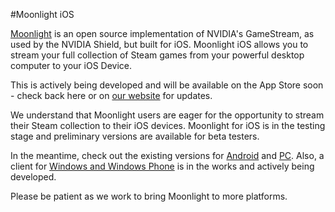 #Moonlight iOS

[Moonlight](https://github.com/moonlight-stream) is an open source implementation of NVIDIA's GameStream, as used by the NVIDIA Shield, but built for iOS. Moonlight iOS allows you to stream your full collection of Steam games from
your powerful desktop computer to your iOS Device.

This is actively being developed and will be available on the App Store soon - check back here or on [our website](http://moonlight-stream.com) for updates.

We understand that Moonlight users are eager for the opportunity to stream their Steam collection to their iOS devices. Moonlight for iOS is in the testing stage and preliminary versions are available for beta testers.

In the meantime, check out the existing versions for [Android](https://github.com/moonlight-stream/moonlight-android) and [PC](https://github.com/moonlight-stream/moonlight-pc). Also, a client for [Windows and Windows Phone](https://github.com/moonlight-stream/moonlight-windows) is in the works and actively being developed.

Please be patient as we work to bring Moonlight to more platforms.
